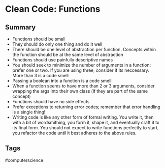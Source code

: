 # Clean Code: Functions

## Summary
* Functions should be small
* They should do only one thing and do it well
* There should be one level of abstraction per function. Concepts within the
  function should be at the same level of abstraction
* Functions should use painfully descriptive names
* You should seek to minimize the number of arguments in a function; prefer one
  or two. If you are using three, consider if its neccessary. More than 3 is a 
  code smell
* Passing a boolean into a function is a code smell
* When a function seems to have more than 2 or 3 arguments, consider wrapping the
  args into their own class (if they are part of the same concept)
* Functions should have no side effects
* Prefer exceptions to returning error codes; remember that error handling is a
  single thing!
* Writing code is like any other form of formal writing. You write it, then with
  a bit of wordsmithing, you form it, shape it, and eventually craft it to its
  final form. You should not expect to write functions perfectly to start, you
  refactor the code until it best adheres to the above rules.

## Tags
#computerscience
